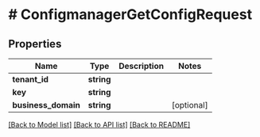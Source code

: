 # # ConfigmanagerGetConfigRequest


## Properties


Name | Type | Description | Notes
------------ | ------------- | ------------- | -------------
**tenant_id**| **string** |   |
**key**| **string** |   |
**business_domain**| **string** |   | [optional]


[[Back to Model list]](../../README.md#models) [[Back to API list]](../../README.md#endpoints) [[Back to README]](../../README.md)